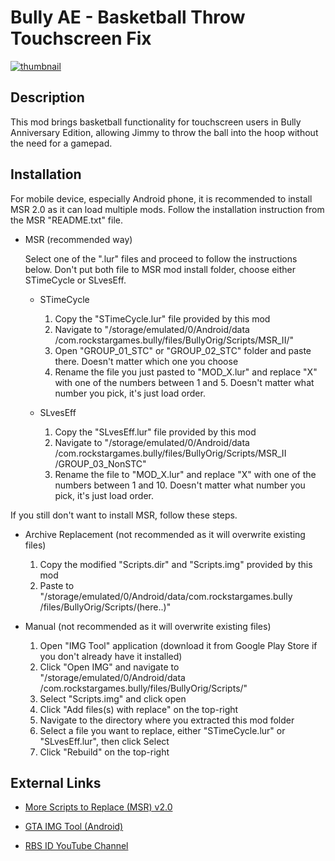 # Bully AE - Basketball Throw Touchscreen Fix

<!--
  https://stackoverflow.com/questions/2068344/how-do-i-get-a-youtube-video-thumbnail-from-the-youtube-api
-->

[![thumbnail](https://img.youtube.com/vi/nDuWxyyCYnU/maxresdefault.jpg)](https://youtu.be/nDuWxyyCYnU "Bully AE - Basketball Throw Touchscreen Fix")

## Description

This mod brings basketball functionality for touchscreen users in Bully
Anniversary Edition, allowing Jimmy to throw the ball into the hoop without the
need for a gamepad.

## Installation

For mobile device, especially Android phone, it is recommended to install
MSR 2.0 as it can load multiple mods. Follow the installation instruction
from the MSR "README.txt" file.

- MSR (recommended way)

  Select one of the ".lur" files and proceed to follow the instructions below.
  Don't put both file to MSR mod install folder, choose either STimeCycle
  or SLvesEff.

  - STimeCycle

    1. Copy the "STimeCycle.lur" file provided by this mod
    2. Navigate to "/storage/emulated/0/Android/data
       /com.rockstargames.bully/files/BullyOrig/Scripts/MSR_II/"
    3. Open "GROUP_01_STC" or "GROUP_02_STC" folder and paste there.
       Doesn't matter which one you choose
    4. Rename the file you just pasted to "MOD_X.lur" and replace "X" with
       one of the numbers between 1 and 5. Doesn't matter what number you
       pick, it's just load order.

  - SLvesEff

    1. Copy the "SLvesEff.lur" file provided by this mod
    2. Navigate to "/storage/emulated/0/Android/data
       /com.rockstargames.bully/files/BullyOrig/Scripts/MSR_II
       /GROUP_03_NonSTC"
    3. Rename the file to "MOD_X.lur" and replace "X" with one of the
       numbers between 1 and 10. Doesn't matter what number you pick,
       it's just load order.

If you still don't want to install MSR, follow these steps.

- Archive Replacement (not recommended as it will overwrite existing files)

  1. Copy the modified "Scripts.dir" and "Scripts.img" provided by this mod
  2. Paste to "/storage/emulated/0/Android/data/com.rockstargames.bully
     /files/BullyOrig/Scripts/(here..)"

- Manual (not recommended as it will overwrite existing files)

  1. Open "IMG Tool" application (download it from Google Play Store if you
     don't already have it installed)
  2. Click "Open IMG" and navigate to "/storage/emulated/0/Android/data
     /com.rockstargames.bully/files/BullyOrig/Scripts/"
  3. Select "Scripts.img" and click open
  4. Click "Add files(s) with replace" on the top-right
  5. Navigate to the directory where you extracted this mod folder
  6. Select a file you want to replace, either "STimeCycle.lur" or
     "SLvesEff.lur", then click Select
  7. Click "Rebuild" on the top-right

## External Links

- [More Scripts to Replace (MSR) v2.0](https://www.youtube.com/post/UgkxfWkBF-wHg9PS4jQ4PKF-Z3LByiUikpS3)

- [GTA IMG Tool (Android)](https://play.google.com/store/apps/details?id=by.lsdsl.gta.imgtool&hl=id)

- [RBS ID YouTube Channel](https://youtube.com/@rbsid)
